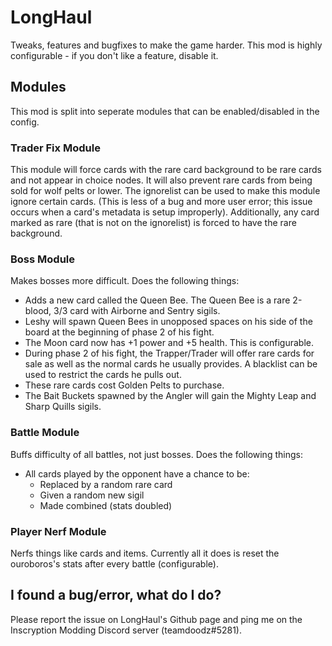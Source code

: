 # LongHaul
Tweaks, features and bugfixes to make the game harder. This mod is highly configurable - if you don't like a feature, disable it.

## Modules

This mod is split into seperate modules that can be enabled/disabled in the config.

### Trader Fix Module
This module will force cards with the rare card background to be rare cards and not appear in choice nodes. It will also prevent rare cards from being sold for wolf pelts or lower. The ignorelist can be used to make this module ignore certain cards. (This is less of a bug and more user error; this issue occurs when a card's metadata is setup improperly).
Additionally, any card marked as rare (that is not on the ignorelist) is forced to have the rare background.

### Boss Module
Makes bosses more difficult. Does the following things:
* Adds a new card called the Queen Bee. The Queen Bee is a rare 2-blood, 3/3 card with Airborne and Sentry sigils.
* Leshy will spawn Queen Bees in unopposed spaces on his side of the board at the beginning of phase 2 of his fight.
* The Moon card now has +1 power and +5 health. This is configurable.
* During phase 2 of his fight, the Trapper/Trader will offer rare cards for sale as well as the normal cards he usually provides. A blacklist can be used to restrict the cards he pulls out.
* These rare cards cost Golden Pelts to purchase.
* The Bait Buckets spawned by the Angler will gain the Mighty Leap and Sharp Quills sigils.

### Battle Module
Buffs difficulty of all battles, not just bosses. Does the following things:
* All cards played by the opponent have a chance to be:
	* Replaced by a random rare card
	* Given a random new sigil
	* Made combined (stats doubled) 

### Player Nerf Module
Nerfs things like cards and items. Currently all it does is reset the ouroboros's stats after every battle (configurable).

## I found a bug/error, what do I do?
Please report the issue on LongHaul's Github page and ping me on the Inscryption Modding Discord server (teamdoodz#5281).